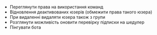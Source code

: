 -   Переглянути права на використання команд
-   Відновлення деактивованих юзерів (обмежити права такого юзера)
-   При видаленні видаляти юзера також з групи
-   Розглянути можливість оновити перевірку підписки на шедулер
-   Пінгувати бота
